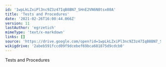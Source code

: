 ```yaml
---
id: '1wpLkLZxiPl3nc9Z3z47IqB8BN7_SHnE2VN6N8tsx08A'
title: 'Tests and Procedures'
date: '2021-02-26T16:00:44.066Z'
version: 11
lastAuthor: 'egrzetich'
mimeType: 'text/x-markdown'
links: []
source: 'https://drive.google.com/open?id=1wpLkLZxiPl3nc9Z3z47IqB8BN7_SHnE2VN6N8tsx08A'
wikigdrive: '2abeb591fccd09f9dcebef69bca681875d9cdcb0'
---
```

Tests and Procedures
